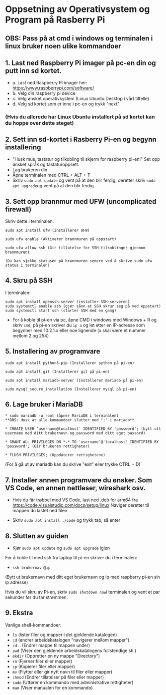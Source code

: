 # Oppsetning av Operativsystem og Program på Rasberry Pi


## OBS: Pass på at cmd i windows og terminalen i linux bruker noen ulike kommandoer


## 1. Last ned Raspberry Pi imager på pc-en din og putt inn sd kortet.
* a. Last ned Raspberry Pi imager her: https://www.raspberrypi.com/software/
* b. Velg din raspberry pi device
* c. Velg ønsket operativsystem (Linux Ubuntu Desktop i vårt tilfelle)
* d. Velg sd kortet som er inne i pc-en og trykk "next"

### (Hvis du allerede har Linux Ubuntu installert på sd kortet kan du hoppe over dette steget)

## 2. Sett inn sd-kortet i Rasberry Pi-en og begynn installering

* "Husk mus, tastatur og tilkobling til skjerm for raspberry pi-en!" Set opp ønsket språk og tastaturoppsett.
* Lag brukeren din.
* Åpne terminalen med CTRL + ALT + T
* Skriv `sudo apt update` og vent på at den blir ferdig,
deretter skriv `sudo apt upgrade`og vent på at den blir ferdig.

## 3. Sett opp brannmur med UFW (uncomplicated firewall)
Skriv dette i terminalen:
```
sudo apt install ufw (installerer UFW)

sudo ufw enable (Aktiverer brannmuren på oppstart)

sudo ufw allow ssh (Gir tillatelse for SSH-tilkoblinger gjennom brannmuren)

(Du kan sjekke statusen på brannmuren senere ved å skrive sudo ufw status i terminalen)
```
## 4. Skru på SSH
I terminalen:
```
sudo apt install openssh-server (installer SSH-serveren)
sudo systemctl enable ssh (gjør sånn at SSH skrur seg på ved oppstart)
sudo systemctl start ssh (starter SSH med en gang)
```
* For å koble til pi-en via pc, åpne CMD i windows med Windows + R og skriv `cmd`, på pi-en skriver du `ip a` og let etter en IP-adresse som begynner med 10.2.1.x eller noe lignende (x skal være et nummer mellom 2 og 254)

## 5. Installering av programvare
```
sudo apt install python3-pip (Installerer python på pi-en)

sudo apt install git (Installerer git på pi-en)

sudo apt install mariadb-server (Installerer mariadb på pi-en)

sudo mysql_secure_installation (Installerer mysql på pi-en)
```
## 6. Lage bruker i MariaDB
```
* sudo mariadb -u root (åpner MariaDB i terminalen)
**OBS: Husk at alle kommandoer slutter med ";" i mariadb**

* CREATE USER 'username@localhost' IDENTIFIED BY 'password'; (bytt utt username med ditt brukernavn og password med ditt eget passord)

* GRANT ALL PRIVILEGES ON *.* TO 'username'@'localhost' IDENTIFIED BY 'password'; (Gir brukeren rettigheter)

* FLUSH PRIVILEGES; (Oppdaterer rettighetene)
```

(For å gå ut av mariadb kan du skrive "exit" eller trykke CTRL + D)

## 7. Installer annen programvare du ønsker. Som VS Code, en annen nettleser, wireshark osv.

* Hvis du får trøbbel med VS Code, last ned .deb for arm64 fra https://code.visualstudio.com/docs/setup/linux Naviger deretter til mappen du lastet ned filen

* Skriv `sudo apt install ./code` og trykk tab, så enter

## 8. Slutten av guiden

* Kjør `sudo apt update` og `sudo apt upgrade` igjen

For å koble til med ssh fra laptop til pi-en skriver du i terminalen:

* `ssh brukernavn@ip`

(Bytt ut brukernavn med ditt eget brukernavn og ip med raspberry pi-en sin ip adresse)

Hvis du vil skru av Pi-en, skriv `sudo shutdown now`i terminalen og vent et par sekunder før du tar strømmen.

## 9. Ekstra

Vanlige shell-kommandoer:

* `ls`  (lister filer og mapper i det gjeldende katalogen)
* `cd` (endrer arbeidskatalogen "navigerer mellom mapper")
* `cd` .. (Endrer mappe til mappen under)
* `pwd` (Viser den gjeldende arbeidskatalogens fullstendige sti.)
* `mkdir` (Oppretter en ny mappe "Directory")
* `rm` (Fjerner filer eller mapper)
* `cp` (Kopierer filer eller mapper)
* `mv` (Flytter eller gir nytt navn til filer eller mapper)
* `chmod` (Endrer tillatelser på filer eller mapper)
* `sudo` (Utfører en kommando med administrative rettigheter)
* `man` (Viser manualen for en kommando)

